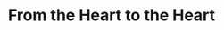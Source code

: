---
layout: work
title: "From the Heart to the Heart"
instrumentation: piano quartet
year_composed: 2021
category_music: Chamber Ensemble
duration: 7'
commissioner: Steven R. Gerber Trust
score_url: https://issuu.com/kianravaei/docs/00_from_the_heart_to_the_heart_-_score_-_ed_2
youtube:
 - url-code: 0_Py7UumNSo
tags:
 - Love
#soundcloud: 
# - url: https://w.soundcloud.com/player/?url=https%3A//api.soundcloud.com/tracks/1150633867&color=%23ff5500&auto_play=false&hide_related=false&show_comments=true&show_user=true&show_reposts=false&show_teaser=true&visual=true
---